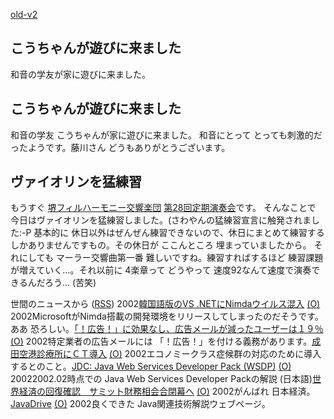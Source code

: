 [old-v2](ig020616-orig.html)

## こうちゃんが遊びに来ました

和音の学友が家に遊びに来ました。






## こうちゃんが遊びに来ました


和音の学友 こうちゃんが家に遊びに来ました。
和音にとって とっても刺激的だったようです。藤川さん どうもありがとうございます。

## ヴァイオリンを猛練習


もうすぐ [堺フィルハーモニー交響楽団](http://orchestra.musicinfo.co.jp/~sakai-ph/) [第28回定期演奏会](http://orchestra.musicinfo.co.jp/~sakai-ph/reguler.html)です。
そんなことで 今日はヴァイオリンを猛練習しました。(さわやんの猛練習宣言に触発されました:-P
基本的に 休日以外はぜんぜん練習できないので、休日にまとめて練習するしかありませんですもの。その休日が
ここんところ 埋まっていましたから。
それにしても マーラー交響曲第一番 難しいですね。練習すればするほど 練習課題が増えていく…。それ以前に
4楽章って どうやって 速度92なんて速度で演奏できるんだろう… (苦笑)



世間のニュースから ([RSS](ig020616-news.xml)) 2002[韓国語版のVS .NETにNimdaウイルス混入](http://www.zdnet.co.jp/news/0206/15/nebt_03.html) [(O)](http://www.zdnet.co.jp/news/0206/15/nebt_03.html) 2002MicrosoftがNimda搭載の開発環境をリリースしてしまったのだそうです。ああ 恐ろしい。[「！広告！」に効果なし、広告メールが減ったユーザーは１９％](http://japan.internet.com/research/20020612/1.html) [(O)](http://japan.internet.com/research/20020612/1.html) 2002特定業者の広告メールには 「！広告！」を付ける義務があります。[成田空港診療所にＣＴ導入](http://www.nhk.or.jp/news/2002/06/16/grri84000000cw5l.html) [(O)](http://www.nhk.or.jp/news/2002/06/16/grri84000000cw5l.html) 2002エコノミークラス症候群の対応のために導入するとのこと。[JDC: Java Web Services Developer Pack (WSDP)](http://jdc.sun.co.jp/technicalArticles/WSPack/) [(O)](http://jdc.sun.co.jp/technicalArticles/WSPack/) 20022002.02時点での Java Web Services Developer Packの解説 (日本語)[世界経済の回復確認　サミット財務相会合閉幕へ](http://www.asahi.com/business/update/0615/008.html) [(O)](http://www.asahi.com/business/update/0615/008.html) 2002がんばれ 日本経済。[JavaDrive](http://www.javadrive.jp/) [(O)](http://www.javadrive.jp/) 2002良くできた Java関連技術解説ウェブページ。
